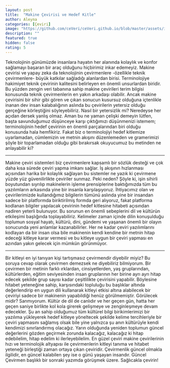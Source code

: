 ```yaml
---
layout: post
title:  "Makine Çevirisi ve Hedef Kitle"
author: Aleyna
categories: [Çeviri]
image: "https://github.com/ceVeri/ceVeri.github.io/blob/master/assets/images/makinecevirisi_thumb.jpg"
description: ""
featured: true
hidden: false
rating: 5
---
```

  Teknolojinin günümüzde insanlara hayatın her alanında kolaylık ve konfor sağlamayı başaran bir araç olduğunu hiçbirimiz inkar edemeyiz. Makine çevirisi ve yapay zeka da teknolojinin çevirmenlere -özellikle teknik çevirmenlere- büyük katkılar sağladığı alanlardan birisi. Terminolojiye hakimiyet teknik çevirinin kalitesini belirleyen en önemli unsurlardan biridir. Bu yüzden zengin veri tabanına sahip makine çevirileri terim bilgisi konusunda teknik çevirmenlerin en yakın arkadaşı olabilir. Ancak makine çevirisini bir sihir gibi gören ve çıkan sonucun kusursuz olduğuna içtenlikle inanan dev insan kalabalığının aslında bu çevirilerin yetersiz olduğu gerçeğine körleştiğini söyleyebiliriz. Nasıl bir yetersizlik mi? Neredeyse her açıdan dersek yanlış olmaz. Aman bu ne yaman çelişki demeyin lütfen, başta savunduğumuz düşünceye karşı çıktığımızı düşünmenizi istemem; terminolojinin hedef çevirinin en önemli parçalarından biri olduğu konusunda hala hemfikiriz. Fakat biz o terminolojiyi hedef kitlemize uyarlamadan, cümlemizin ve metnin akışını
  düzenlemeden ve gramerimizi şöyle bir toparlamadan olduğu gibi bırakırsak okuyucumuz bu metinden ne anlayabilir ki?

<hr>

  Makine çeviri sistemleri biz çevirmenlere kapsamlı bir sözlük desteği ve çok daha kısa sürede çeviri yapma imkanı sağlar. İş akışının hızlanması açısından harika bir kolaylık sağlayan bu sistemler ne yazık ki çevirmene yüzde yüz güvenilirlikte çeviriler sunmaz. Peki neden? Şöyle ki, işin sihirli boyutundan sıyrılıp makinelerin işleme prensiplerine baktığımızda tüm bu yazılımların arkasında yine bir insanla karşılaşıyoruz. İhtiyacımız olan ve çevirilerimizde kullandığımız bilgilerin tümünü aslında yine bir insandan sadece bir platformda biriktirilmiş formda geri alıyoruz, fakat platforma kodlanan bilgiler yapılacak çevirinin hedef kitlesine hitabeti açısından nadiren yeterli bulunuyor. Bu sorunun en önemli sebeplerini dil ve kültürün etkileşimi başlığında toplayabiliriz. Kelimeler zaman içinde dilin konuşulduğu toplumun sosyal hayatı, kültürü, dini, gündemi ve yaşanan önemli bir olayın sonucunda yeni anlamlar kazanabilirler. Her ne kadar çeviri yazılımlarını kodlayan da bir insan olsa bile makinenin kendi kendine bir metnin hitap edeceği kitleye karar vermesi ve bu kitleye uygun bir çeviri yapması en azından yakın gelecek için mümkün görünmüyor.

<hr>

  Bir kitleyi en iyi tanıyan kişi tartışmasız çevirmendir diyebilir miyiz? Bu soruya cevap olarak çevirmen demezsek ne diyebiliriz bilmiyorum. Bir çevirmen bir metinin farklı ırklardan, cinsiyetlerden, yaş gruplarından, kültürlerden, eğitim seviyesinden insan gruplarının her birine ayrı ayrı hitap edecek şekilde grup sayısı kadar çeşitlilikte çevirisini yapabilir. Böylesine hitabet yeteneğine sahip, karşısındaki topluluğu bu başlıklar altında değerlendirip en uygun dili kullanarak kitleyi etkisi altına alabilecek bir çeviriyi sadece bir makinenin yapabildiği henüz görülmemiştir. Görülecek midir? Sanmıyorum. Kültür de dil de canlıdır ve her geçen gün, hatta her geçen saniye birlikte kol kola girerek gelişmeye ve zenginleşmeye devam edecekler. Şu an sahip olduğumuz tüm kültürel bilgi birikimlerimizi bir yazılıma yükleyerek hedef kitleye yöneltecek şekilde kelime tercihleriyle bir çeviri yapmasını sağlamış olsak bile yine yalnızca şu anın kültürüyle kendi kendimizi sınırlandırmış olacağız. Yarın olduğunda yeniden toplumun güncel değerlerini gözden geçirmek zorunda kalacağız, kalacağız ki hitap edebilelim, hitap edelim ki ilerleyebilelim. En güzel çeviri makine çevirilerinin hızı ve terminolojik altyapısı ile çevirmenlerin kitleyi tanıma ve hitabet yeteneği birleştiği zaman ortaya çıkan çeviridir. Çevirmenlik güncel olmakla ilgilidir, en güncel kalabilen şey ise o günü yaşayan insandır. Güncel Çevirmen başlıklı bir sonraki yazımda görüşmek üzere. Sağlıcakla çevirin!
